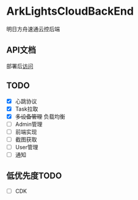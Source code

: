 # ArkLightsCloudBackEnd
明日方舟速通云控后端

## API文档

部署后[访问](http://127.0.0.1:2000/swagger-ui/index.htm)

## TODO

- [x] 心跳协议
- [x] Task拉取
- [x] ~~多设备管理~~ 负载均衡
- [ ] Admin管理
- [ ] 前端实现
- [ ] 截图获取
- [ ] User管理
- [ ] 通知

## 低优先度TODO
- [ ] CDK

